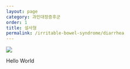 ```yaml
---
layout: page
category: 과민대장증후군
order: 1
title: 설사형
permalink: /irritable-bowel-syndrome/diarrhea
---
```


![](http://www.bi-plane.co.kr/ver3/img/main_01.jpg)

Hello World
